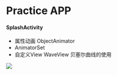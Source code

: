 # Practice APP

#### SplashActivity 
+ 属性动画 ObjectAnimator
+ AnimatorSet
+ 自定义View WaveView 贝塞尔曲线的使用

![](http://olpu32iyy.bkt.clouddn.com/ezgif-1-253102720d.gif)
